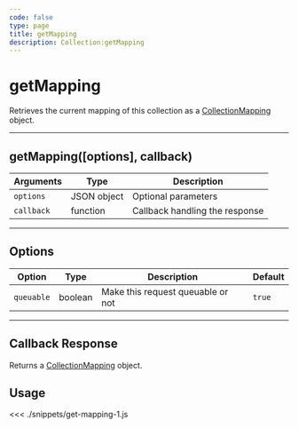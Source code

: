 ```yaml
---
code: false
type: page
title: getMapping
description: Collection:getMapping
---
```


# getMapping

Retrieves the current mapping of this collection as a [CollectionMapping](/sdk/js/5/core-classes/collection-mapping/) object.

---

## getMapping([options], callback)

| Arguments  | Type        | Description                    |
| ---------- | ----------- | ------------------------------ |
| `options`  | JSON object | Optional parameters            |
| `callback` | function    | Callback handling the response |

---

## Options

| Option     | Type    | Description                       | Default |
| ---------- | ------- | --------------------------------- | ------- |
| `queuable` | boolean | Make this request queuable or not | `true`  |

---

## Callback Response

Returns a [CollectionMapping](/sdk/js/5/core-classes/collection-mapping/) object.

## Usage

<<< ./snippets/get-mapping-1.js
